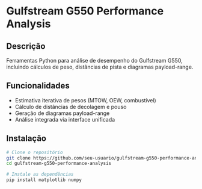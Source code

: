 # Gulfstream G550 Performance Analysis

## Descrição
Ferramentas Python para análise de desempenho do Gulfstream G550, incluindo cálculos de peso, distâncias de pista e diagramas payload-range.

## Funcionalidades
- Estimativa iterativa de pesos (MTOW, OEW, combustível)
- Cálculo de distâncias de decolagem e pouso
- Geração de diagramas payload-range
- Análise integrada via interface unificada

## Instalação
```bash
# Clone o repositório
git clone https://github.com/seu-usuario/gulfstream-g550-performance-analysis.git
cd gulfstream-g550-performance-analysis

# Instale as dependências
pip install matplotlib numpy
